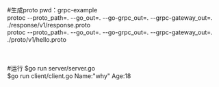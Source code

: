 #生成proto
pwd：grpc-example
<br>
protoc --proto_path=. --go_out=.  --go-grpc_out=. --grpc-gateway_out=. ./response/v1/response.proto 
<br>
protoc --proto_path=. --go_out=.  --go-grpc_out=. --grpc-gateway_out=. ./proto/v1/hello.proto 

<br>
<br>
#运行
$go run server/server.go 
<br>
$go run client/client.go 
Name:"why"  Age:18